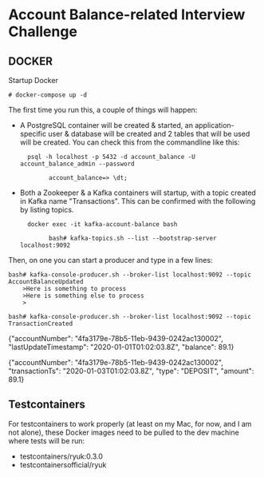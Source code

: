 # Account Balance-related Interview Challenge

## DOCKER

Startup Docker

    # docker-compose up -d

The first time you run this, a couple of things will happen:

- A PostgreSQL container will be created & started, an application-specific user & database will be created and 2 tables that will be used will be created.  You can check this from the commandline like this:
  
        psql -h localhost -p 5432 -d account_balance -U account_balance_admin --password

              account_balance=> \dt;

- Both a Zookeeper & a Kafka containers will startup, with a topic created in Kafka name "Transactions".  This can be confirmed with the following by listing topics.

        docker exec -it kafka-account-balance bash

              bash# kafka-topics.sh --list --bootstrap-server localhost:9092

Then, on one you can start a producer and type in a few lines:

    bash# kafka-console-producer.sh --broker-list localhost:9092 --topic AccountBalanceUpdated
        >Here is something to process
        >Here is something else to process
        >

    bash# kafka-console-producer.sh --broker-list localhost:9092 --topic TransactionCreated



{"accountNumber": "4fa3179e-78b5-11eb-9439-0242ac130002", "lastUpdateTimestamp": "2020-01-01T01:02:03.8Z", "balance": 89.1}

{"accountNumber": "4fa3179e-78b5-11eb-9439-0242ac130002", "transactionTs": "2020-01-03T01:02:03.8Z", "type": "DEPOSIT", "amount": 89.1}


## Testcontainers

For testcontainers to work properly (at least on my Mac, for now, and I am not alone), these Docker images need to be
pulled to the dev machine where tests will be run:

- testcontainers/ryuk:0.3.0
- testcontainersofficial/ryuk
